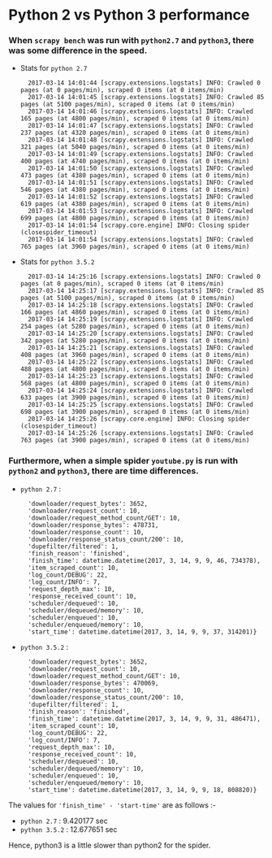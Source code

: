 # Python 2 vs Python 3 performance

### When `scrapy bench` was run with `python2.7` and `python3`, there was some difference in the speed.

* Stats for `python 2.7`

		2017-03-14 14:01:44 [scrapy.extensions.logstats] INFO: Crawled 0 pages (at 0 pages/min), scraped 0 items (at 0 items/min)
		2017-03-14 14:01:45 [scrapy.extensions.logstats] INFO: Crawled 85 pages (at 5100 pages/min), scraped 0 items (at 0 items/min)
		2017-03-14 14:01:46 [scrapy.extensions.logstats] INFO: Crawled 165 pages (at 4800 pages/min), scraped 0 items (at 0 items/min)
		2017-03-14 14:01:47 [scrapy.extensions.logstats] INFO: Crawled 237 pages (at 4320 pages/min), scraped 0 items (at 0 items/min)
		2017-03-14 14:01:48 [scrapy.extensions.logstats] INFO: Crawled 321 pages (at 5040 pages/min), scraped 0 items (at 0 items/min)
		2017-03-14 14:01:49 [scrapy.extensions.logstats] INFO: Crawled 400 pages (at 4740 pages/min), scraped 0 items (at 0 items/min)
		2017-03-14 14:01:50 [scrapy.extensions.logstats] INFO: Crawled 473 pages (at 4380 pages/min), scraped 0 items (at 0 items/min)
		2017-03-14 14:01:51 [scrapy.extensions.logstats] INFO: Crawled 546 pages (at 4380 pages/min), scraped 0 items (at 0 items/min)
		2017-03-14 14:01:52 [scrapy.extensions.logstats] INFO: Crawled 619 pages (at 4380 pages/min), scraped 0 items (at 0 items/min)
		2017-03-14 14:01:53 [scrapy.extensions.logstats] INFO: Crawled 699 pages (at 4800 pages/min), scraped 0 items (at 0 items/min)
		2017-03-14 14:01:54 [scrapy.core.engine] INFO: Closing spider (closespider_timeout)
		2017-03-14 14:01:54 [scrapy.extensions.logstats] INFO: Crawled 765 pages (at 3960 pages/min), scraped 0 items (at 0 items/min)

* Stats for `python 3.5.2`

		2017-03-14 14:25:16 [scrapy.extensions.logstats] INFO: Crawled 0 pages (at 0 pages/min), scraped 0 items (at 0 items/min)
		2017-03-14 14:25:17 [scrapy.extensions.logstats] INFO: Crawled 85 pages (at 5100 pages/min), scraped 0 items (at 0 items/min)
		2017-03-14 14:25:18 [scrapy.extensions.logstats] INFO: Crawled 166 pages (at 4860 pages/min), scraped 0 items (at 0 items/min)
		2017-03-14 14:25:19 [scrapy.extensions.logstats] INFO: Crawled 254 pages (at 5280 pages/min), scraped 0 items (at 0 items/min)
		2017-03-14 14:25:20 [scrapy.extensions.logstats] INFO: Crawled 342 pages (at 5280 pages/min), scraped 0 items (at 0 items/min)
		2017-03-14 14:25:21 [scrapy.extensions.logstats] INFO: Crawled 408 pages (at 3960 pages/min), scraped 0 items (at 0 items/min)
		2017-03-14 14:25:22 [scrapy.extensions.logstats] INFO: Crawled 488 pages (at 4800 pages/min), scraped 0 items (at 0 items/min)
		2017-03-14 14:25:23 [scrapy.extensions.logstats] INFO: Crawled 568 pages (at 4800 pages/min), scraped 0 items (at 0 items/min)
		2017-03-14 14:25:24 [scrapy.extensions.logstats] INFO: Crawled 633 pages (at 3900 pages/min), scraped 0 items (at 0 items/min)
		2017-03-14 14:25:25 [scrapy.extensions.logstats] INFO: Crawled 698 pages (at 3900 pages/min), scraped 0 items (at 0 items/min)
		2017-03-14 14:25:26 [scrapy.core.engine] INFO: Closing spider (closespider_timeout)
		2017-03-14 14:25:26 [scrapy.extensions.logstats] INFO: Crawled 763 pages (at 3900 pages/min), scraped 0 items (at 0 items/min)


### Furthermore, when a simple spider `youtube.py` is run with `python2` and `python3`, there are time differences.


* `python 2.7` : 

		'downloader/request_bytes': 3652,
		'downloader/request_count': 10,
		'downloader/request_method_count/GET': 10,
		'downloader/response_bytes': 478731,
		'downloader/response_count': 10,
		'downloader/response_status_count/200': 10,
		'dupefilter/filtered': 1,
		'finish_reason': 'finished',
		'finish_time': datetime.datetime(2017, 3, 14, 9, 9, 46, 734378),
		'item_scraped_count': 10,
		'log_count/DEBUG': 22,
		'log_count/INFO': 7,
		'request_depth_max': 10,
		'response_received_count': 10,
		'scheduler/dequeued': 10,
		'scheduler/dequeued/memory': 10,
		'scheduler/enqueued': 10,
		'scheduler/enqueued/memory': 10,
		'start_time': datetime.datetime(2017, 3, 14, 9, 9, 37, 314201)}
		
		
* `python 3.5.2` : 

		'downloader/request_bytes': 3652,
		'downloader/request_count': 10,
		'downloader/request_method_count/GET': 10,
		'downloader/response_bytes': 470069,
		'downloader/response_count': 10,
		'downloader/response_status_count/200': 10,
		'dupefilter/filtered': 1,
		'finish_reason': 'finished',
		'finish_time': datetime.datetime(2017, 3, 14, 9, 9, 31, 486471),
		'item_scraped_count': 10,
		'log_count/DEBUG': 22,
		'log_count/INFO': 7,
		'request_depth_max': 10,
		'response_received_count': 10,
		'scheduler/dequeued': 10,
		'scheduler/dequeued/memory': 10,
		'scheduler/enqueued': 10,
		'scheduler/enqueued/memory': 10,
		'start_time': datetime.datetime(2017, 3, 14, 9, 9, 18, 808820)}
		
The values for `'finish_time' - 'start-time'` are as follows :-

* `python 2.7` : 9.420177 sec
* `python 3.5.2` : 12.677651 sec

Hence, python3 is a little slower than python2 for the spider.

	
